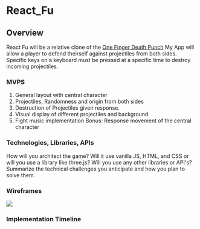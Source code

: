 # React_Fu

## Overview
React Fu will be a relative clone of the [One Finger Death Punch](https://youtu.be/R1j0VE6d-xE?t=7)
My App will allow a player to defend theirself against projectiles from both sides. Specific keys on a keyboard must be pressed at a specific time to destroy incoming projectiles.

### MVPS
1. General layout with central character
2. Projectiles, Randomness and origin from both sides
3. Destruction of Projectiles given response.
4. Visual display of different projectiles and background
5. Fight music implementation
Bonus: Response movement of the central character 

### Technologies, Libraries, APIs

How will you architect the game? Will it use vanilla JS, HTML, and CSS or will you use a library like three.js? Will you use any other libraries or API's? Summarize the technical challenges you anticipate and how you plan to solve them.

### Wireframes

![](images/Homepage.png)

### Implementation Timeline


